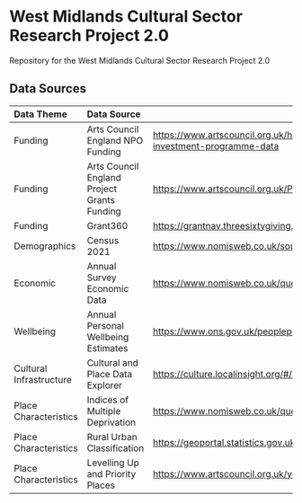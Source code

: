 # West Midlands Cultural Sector Research Project 2.0
Repository for the West Midlands Cultural Sector Research Project 2.0


## Data Sources

| Data Theme                | Data Source                                   | Link |
| :------------------------ | :-------------------------------------------- | ---- |
| Funding                   | Arts Council England NPO Funding              | https://www.artscouncil.org.uk/how-we-invest-public-money/2023-26-Investment-Programme/2023-26-investment-programme-data
| Funding                   | Arts Council England Project Grants Funding   | https://www.artscouncil.org.uk/ProjectGrants/project-grants-data
| Funding                   | Grant360                                      | https://grantnav.threesixtygiving.org/
| Demographics              | Census 2021                                   | https://www.nomisweb.co.uk/sources/census_2021_bulk
| Economic                  | Annual Survey Economic Data                   | https://www.nomisweb.co.uk/query/construct/summary.asp?mode=construct&version=0&dataset=17
| Wellbeing                 | Annual Personal Wellbeing Estimates           | https://www.ons.gov.uk/peoplepopulationandcommunity/wellbeing/datasets/headlineestimatesofpersonalwellbeing
| Cultural Infrastructure   | Cultural and Place Data Explorer              | https://culture.localinsight.org/#/map
| Place Characteristics     | Indices of Multiple Deprivation               | https://www.nomisweb.co.uk/query/construct/summary.asp?mode=construct&version=0&dataset=17
| Place Characteristics     | Rural Urban Classification                    | https://geoportal.statistics.gov.uk/datasets/ons::rural-urban-classification-2011-of-msoas-in-ew/about
| Place Characteristics     | Levelling Up and Priority Places              | https://www.artscouncil.org.uk/your-area/priority-places-and-levelling-culture-places#t-in-page-nav-3